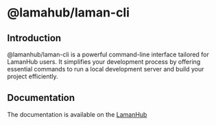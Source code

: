 # @lamahub/laman-cli

## Introduction

@lamanhub/laman-cli is a powerful command-line interface tailored for LamanHub users. It simplifies your development process by offering essential commands to run a local development server and build your project efficiently.

## Documentation

The documentation is available on the [LamanHub](https://lamanhub.site)
